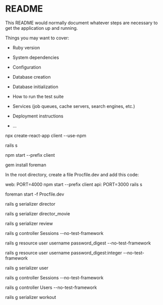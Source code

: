 # README

This README would normally document whatever steps are necessary to get the
application up and running.

Things you may want to cover:

* Ruby version

* System dependencies

* Configuration

* Database creation

* Database initialization

* How to run the test suite

* Services (job queues, cache servers, search engines, etc.)

* Deployment instructions

* ...


 npx create-react-app client --use-npm

 rails s

 npm start --prefix client


 gem install foreman


In the root directory, create a file Procfile.dev and add this code:

web: PORT=4000 npm start --prefix client
api: PORT=3000 rails s

 foreman start -f Procfile.dev


 rails g serializer director

 rails g serializer director_movie


 rails g serializer review

rails g controller Sessions --no-test-framework

rails g resource user username password_digest --no-test-framework

rails g resource user username password_digest:integer --no-test-framework

rails g serializer user

rails g controller Sessions --no-test-framework

rails g controller Users --no-test-framework

rails g serializer workout